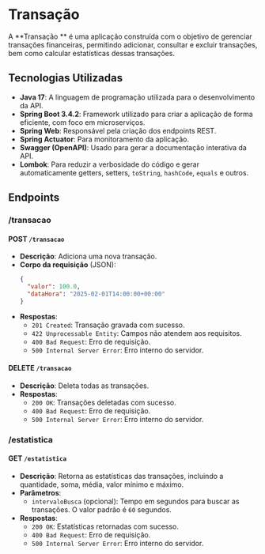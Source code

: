 # Transação 

A **Transação ** é uma aplicação construída com o objetivo de gerenciar transações financeiras, permitindo adicionar, consultar e excluir transações, bem como calcular estatísticas dessas transações.

## Tecnologias Utilizadas

- **Java 17**: A linguagem de programação utilizada para o desenvolvimento da API.
- **Spring Boot 3.4.2**: Framework utilizado para criar a aplicação de forma eficiente, com foco em microserviços.
- **Spring Web**: Responsável pela criação dos endpoints REST.
- **Spring Actuator**: Para monitoramento da aplicação.
- **Swagger (OpenAPI)**: Usado para gerar a documentação interativa da API.
- **Lombok**: Para reduzir a verbosidade do código e gerar automaticamente getters, setters, `toString`, `hashCode`, `equals` e outros.


## Endpoints

### /transacao

#### **POST** `/transacao`
- **Descrição**: Adiciona uma nova transação.
- **Corpo da requisição** (JSON):
    ```json
    {
      "valor": 100.0,
      "dataHora": "2025-02-01T14:00:00+00:00"
    }
    ```
- **Respostas**:
  - `201 Created`: Transação gravada com sucesso.
  - `422 Unprocessable Entity`: Campos não atendem aos requisitos.
  - `400 Bad Request`: Erro de requisição.
  - `500 Internal Server Error`: Erro interno do servidor.

#### **DELETE** `/transacao`
- **Descrição**: Deleta todas as transações.
- **Respostas**:
  - `200 OK`: Transações deletadas com sucesso.
  - `400 Bad Request`: Erro de requisição.
  - `500 Internal Server Error`: Erro interno do servidor.

### /estatistica

#### **GET** `/estatistica`
- **Descrição**: Retorna as estatísticas das transações, incluindo a quantidade, soma, média, valor mínimo e máximo.
- **Parâmetros**:
  - `intervaloBusca` (opcional): Tempo em segundos para buscar as transações. O valor padrão é `60` segundos.
- **Respostas**:
  - `200 OK`: Estatísticas retornadas com sucesso.
  - `400 Bad Request`: Erro de requisição.
  - `500 Internal Server Error`: Erro interno do servidor.


